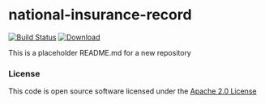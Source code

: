 # national-insurance-record

[![Build Status](https://travis-ci.org/hmrc/national-insurance-record.svg)](https://travis-ci.org/hmrc/national-insurance-record) [ ![Download](https://api.bintray.com/packages/hmrc/releases/national-insurance-record/images/download.svg) ](https://bintray.com/hmrc/releases/national-insurance-record/_latestVersion)

This is a placeholder README.md for a new repository

### License

This code is open source software licensed under the [Apache 2.0 License]("http://www.apache.org/licenses/LICENSE-2.0.html")